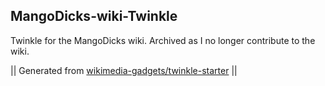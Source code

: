 ## MangoDicks-wiki-Twinkle

Twinkle for the MangoDicks wiki. Archived as I no longer contribute to the wiki.

|| Generated from [wikimedia-gadgets/twinkle-starter](https://github.com/wikimedia-gadgets/twinkle-starter) ||
